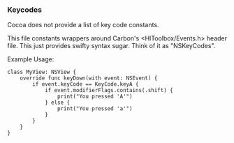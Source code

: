 ### Keycodes

Cocoa does not provide a list of key code constants. 

This file constants wrappers around Carbon's <HIToolbox/Events.h> header file. This just provides swifty syntax sugar. Think of it as "NSKeyCodes".

Example Usage:

````
class MyView: NSView {
    override func keyDown(with event: NSEvent) {
        if event.keyCode == KeyCode.keyA {
            if event.modifierFlags.contains(.shift) {
                print("You pressed 'A'")
            } else {
                print("You pressed 'a'")
            }
        }
    }
}
````


